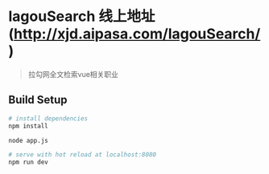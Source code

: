 # lagouSearch 线上地址(http://xjd.aipasa.com/lagouSearch/)

> 拉勾网全文检索vue相关职业

## Build Setup

``` bash
# install dependencies
npm install

node app.js

# serve with hot reload at localhost:8080
npm run dev


```
